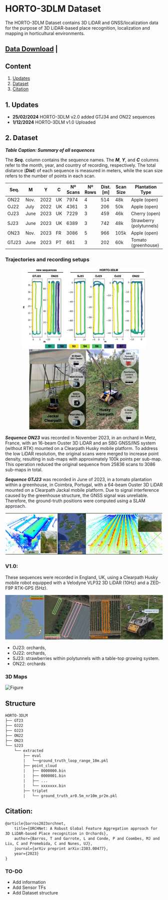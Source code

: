 # HORTO-3DLM Dataset
The HORTO-3DLM Dataset contains 3D LiDAR and GNSS/localization data for the purpose of 3D LiDAR-based place recognition, localization and mapping in horticultural environments.

## [Data Download](https://nas-greenbotics.isr.uc.pt/drive/d/f/xlBvECKhyOdCECr8ybsjCbo5VSv8Y2Qe) | 

## Content
1. [Updates](#1-updates)
2. [Dataset](#2-dataset)
3. [Citation](#3-citation)

## 1. Updates 
- **25/02/2024** HORTO-3DLM v2.0 added GTJ34 and ON22 sequences
- **1/12/2024** HORTO-3DLM v1.0 Uploaded


## 2. Dataset

***Table Caption: Summary of all sequences***

The ***Seq.*** column contains the sequence names. The ***M***, ***Y***, and ***C*** columns refer to the month, year, and country of recording, respectively. The total distance (***Dist***) of each sequence is measured in meters, while the scan size refers to the number of points in each scan.


| Seq.  | M    | Y    | C  | Nº Scans | Nº Rows | Dist. [m] | Scan Size | Plantation Type       |
|-------|------|------|----|----------|---------|-----------|-----------|-----------------------|
| ON22  | Nov. | 2022 | UK | 7974     | 4       | 514       | 48k       | Apple (open)          |
| OJ22  | July | 2022 | UK | 4361     | 3       | 206       | 50k       | Apple (open)          |
| OJ23  | June | 2023 | UK | 7229     | 3       | 459       | 46k       | Cherry (open)         |
| SJ23  | June | 2023 | UK | 6389     | 3       | 742       | 48k       | Strawberry (polytunnels) |
| ON23  | Nov. | 2023 | FR | 3086     | 5       | 966       | 105k      | Apple (open)          |
| GTJ23 | June | 2023 | PT | 661      | 3       | 202       | 60k       | Tomato (greenhouse)   |


### Trajectories and recording setups

<p align="center">
  <img src="figs/sequences.jpg" width="400" />
  <img src="figs/robots.jpg" width="350" /> 
</p>


***Sequence ON23*** was recorded in November 2023, in an orchard in Metz, France,  with an 16-beam Ouster 3D LiDAR and an SBG GNSS/INS system (without RTK) mounted on a Clearpath Husky mobile platform. To address the low LiDAR resolution, the original scans were merged to increase point density, resulting in sub-maps with approximately 100k points per sub-map. This operation reduced the original sequence from 25836 scans to 3086 sub-maps in total.

***Sequence GTJ23*** was recorded in June of 2023, in a tomato plantation within a greenhouse, in Coimbra, Portugal,  with a 64-beam Ouster 3D LiDAR mounted on a Clearpath Jackal mobile platform. Due to signal interference caused by the greenhouse structure, the GNSS signal was unreliable. Therefore, the ground-truth positions were computed using a SLAM approach.

![Figure](figs/3dmap.jpg) 

### V1.0:
These sequences were recorded in England, UK, using a Clearpath Husky mobile robot equipped with a Velodyne VLP32 3D LiDAR (10Hz) and a ZED-F9P RTK-GPS (5Hz).

![Figure](figs/v1.png) 

- OJ23: orchards,
- OJ22: orchards,
- SJ23: strawberries within polytunnels with a table-top growing system.
- ON22: orchards


### 3D Maps
![Figure](figs/horto-3dlm.png)


## Structure

```
HORTO-3DLM
├── GT23 
├── OJ22
├── OJ23
├── ON22
├── ON23
└── SJ23
    └── extracted
        ├── eval
        |   └──ground_truth_loop_range_10m.pkl 
        ├── point_cloud
        |   ├── 0000000.bin
        |   ├── 0000001.bin
        |   ├── ...
        |   └── xxxxxxx.bin
        ├── triplet
        |   └── ground_truth_ar0.5m_nr10m_pr2m.pkl

```


 

## Citation:
```
@article{barros2023orchnet,
    title={ORCHNet: A Robust Global Feature Aggregation approach for 3D LiDAR-based Place recognition in Orchards},
    author={Barros, T and Garrote, L and Conde, P and Coombes, MJ and Liu, C and Premebida, C and Nunes, UJ},
    journal={arXiv preprint arXiv:2303.00477},
    year={2023}
}
```


### TO-DO
- Add information
- Add Sensor TFs
- Add Dataset structure